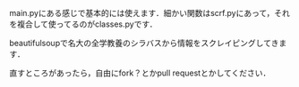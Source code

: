 main.pyにある感じで基本的には使えます．細かい関数はscrf.pyにあって，それを複合して使ってるのがclasses.pyです．

beautifulsoupで名大の全学教養のシラバスから情報をスクレイピングしてきます．

直すところがあったら，自由にfork？とかpull requestとかしてください．

